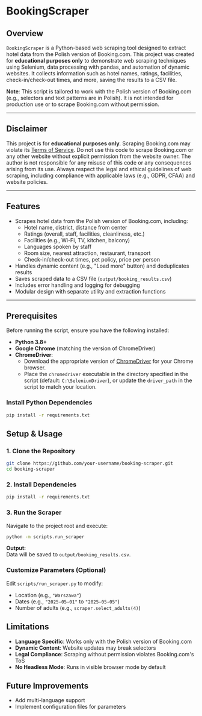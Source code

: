 # BookingScraper

## Overview  
`BookingScraper` is a Python-based web scraping tool designed to extract hotel data from the Polish version of Booking.com. This project was created for **educational purposes only** to demonstrate web scraping techniques using Selenium, data processing with pandas, and automation of dynamic websites. It collects information such as hotel names, ratings, facilities, check-in/check-out times, and more, saving the results to a CSV file.  

**Note**: This script is tailored to work with the Polish version of Booking.com (e.g., selectors and text patterns are in Polish). It is not intended for production use or to scrape Booking.com without permission.  

---

## Disclaimer  
This project is for **educational purposes only**. Scraping Booking.com may violate its [Terms of Service](https://www.booking.com/content/terms.html). Do not use this code to scrape Booking.com or any other website without explicit permission from the website owner. The author is not responsible for any misuse of this code or any consequences arising from its use. Always respect the legal and ethical guidelines of web scraping, including compliance with applicable laws (e.g., GDPR, CFAA) and website policies.  

---

## Features  
- Scrapes hotel data from the Polish version of Booking.com, including:  
  - Hotel name, district, distance from center  
  - Ratings (overall, staff, facilities, cleanliness, etc.)  
  - Facilities (e.g., Wi-Fi, TV, kitchen, balcony)  
  - Languages spoken by staff  
  - Room size, nearest attraction, restaurant, transport  
  - Check-in/check-out times, pet policy, price per person  
- Handles dynamic content (e.g., "Load more" button) and deduplicates results  
- Saves scraped data to a CSV file (`output/booking_results.csv`)  
- Includes error handling and logging for debugging  
- Modular design with separate utility and extraction functions  

---

## Prerequisites  
Before running the script, ensure you have the following installed:  

- **Python 3.8+**  
- **Google Chrome** (matching the version of ChromeDriver)  
- **ChromeDriver**:  
  - Download the appropriate version of [ChromeDriver](https://chromedriver.chromium.org/downloads) for your Chrome browser.  
  - Place the `chromedriver` executable in the directory specified in the script (default: `C:\SeleniumDriver`), or update the `driver_path` in the script to match your location.  

### Install Python Dependencies  
```bash
pip install -r requirements.txt
```
## Setup & Usage

### 1. Clone the Repository
```bash
git clone https://github.com/your-username/booking-scraper.git
cd booking-scraper
```

### 2. Install Dependencies
```bash
pip install -r requirements.txt
```

### 3. Run the Scraper
Navigate to the project root and execute:

```bash
python -m scripts.run_scraper
```

**Output:**  
Data will be saved to `output/booking_results.csv`.

### Customize Parameters (Optional)
Edit `scripts/run_scraper.py` to modify:
- Location (e.g., `"Warszawa"`)
- Dates (e.g., `"2025-05-01"` to `"2025-05-05"`)
- Number of adults (e.g., `scraper.select_adults(4)`)

## Limitations
- **Language Specific**: Works only with the Polish version of Booking.com
- **Dynamic Content**: Website updates may break selectors
- **Legal Compliance**: Scraping without permission violates Booking.com's ToS
- **No Headless Mode**: Runs in visible browser mode by default

## Future Improvements
- Add multi-language support
- Implement configuration files for parameters
